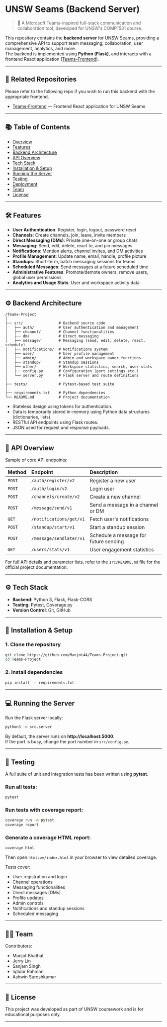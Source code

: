 # UNSW Seams (Backend Server)

> 🧵 A Microsoft Teams-inspired full-stack communication and collaboration tool, developed for UNSW's COMP1531 course.

This repository contains the **backend server** for UNSW Seams, providing a comprehensive API to support team messaging, collaboration, user management, analytics, and more.  
The backend is implemented using **Python (Flask)**, and interacts with a frontend React application ([Teams-Frontend](https://github.com/Manjot44/Teams-Frontend)).

---

## 🔗 Related Repositories
Please refer to the following repo if you wish to run this backend with the appropriate frontend. 
- [Teams-Frontend](https://github.com/Manjot44/Teams-Frontend) — Frontend React application for UNSW Seams

---

## 📚 Table of Contents
- [Overview](#overview)
- [Features](#features)
- [Backend Architecture](#backend-architecture)
- [API Overview](#api-overview)
- [Tech Stack](#tech-stack)
- [Installation & Setup](#installation--setup)
- [Running the Server](#running-the-server)
- [Testing](#testing)
- [Deployment](#deployment)
- [Team](#team)
- [License](#license)

---

## 🛠️ Features
- **User Authentication**: Register, login, logout, password reset
- **Channels**: Create channels, join, leave, invite members
- **Direct Messaging (DMs)**: Private one-on-one or group chats
- **Messaging**: Send, edit, delete, react to, and pin messages
- **Notifications**: Mention alerts, channel invites, and DM activities
- **Profile Management**: Update name, email, handle, profile picture
- **Standups**: Short-term, batch messaging sessions for teams
- **Scheduled Messages**: Send messages at a future scheduled time
- **Administrative Features**: Promote/demote owners, remove users, global user permissions
- **Analytics and Usage Stats**: User and workspace activity data

---

## ⚙️ Backend Architecture

```plaintext
/Teams-Project
│
├── src/                # Backend source code
│   ├── auth/           # User authentication and management
│   ├── channel/        # Channel functionalities
│   ├── dm/             # Direct messaging
│   ├── message/        # Messaging (send, edit, delete, react, schedule)
│   ├── notifications/  # Notifications system
│   ├── user/           # User profile management
│   ├── admin/          # Admin and workspace owner functions
│   ├── standup/        # Standup sessions
│   ├── other/          # Workspace statistics, search, user stats
│   ├── config.py       # Configuration (port settings etc.)
│   └── server.py       # Flask server and route definitions
│
├── tests/              # Pytest-based test suite
│
├── requirements.txt    # Python dependencies
└── README.md           # Project documentation
```

- Stateless design using tokens for authentication.
- Data is temporarily stored in-memory using Python data structures (dictionaries, lists).
- RESTful API endpoints using Flask routes.
- JSON used for request and response payloads.

---

## 🔌 API Overview

Sample of core API endpoints:

| Method | Endpoint | Description |
|:------|:---------|:------------|
| `POST` | `/auth/register/v2` | Register a new user |
| `POST` | `/auth/login/v2` | Login user |
| `POST` | `/channels/create/v2` | Create a new channel |
| `POST` | `/message/send/v1` | Send a message in a channel or DM |
| `GET` | `/notifications/get/v1` | Fetch user's notifications |
| `POST` | `/standup/start/v1` | Start a standup session |
| `POST` | `/message/sendlater/v1` | Schedule a message for future sending |
| `GET` | `/users/stats/v1` | User engagement statistics |

  For full API details and parameter lists, refer to the `src/README.md` file for the official project documentation.

---

## ⚙️ Tech Stack
- **Backend**: Python 3, Flask, Flask-CORS
- **Testing**: Pytest, Coverage.py
- **Version Control**: Git, GitHub

---

## 🚀 Installation & Setup

### 1. Clone the repository
```bash
git clone https://github.com/Manjot44/Teams-Project.git
cd Teams-Project
```

### 2. Install dependencies
```bash
pip install -r requirements.txt
```

---

## 💻 Running the Server
Run the Flask server locally:

```bash
python3 -m src.server
```

By default, the server runs on **http://localhost:5000**.  
If the port is busy, change the port number in `src/config.py`.

---

## 🧪 Testing

A full suite of unit and integration tests has been written using **pytest**.

### Run all tests:
```bash
pytest
```

### Run tests with coverage report:
```bash
coverage run -m pytest
coverage report
```

### Generate a coverage HTML report:
```bash
coverage html
```
Then open `htmlcov/index.html` in your browser to view detailed coverage.

Tests cover:
- User registration and login
- Channel operations
- Messaging functionalities
- Direct messages (DMs)
- Profile updates
- Admin controls
- Notifications and standup sessions
- Scheduled messaging

---

## 👨‍💻 Team
Contributors:
- Manjot Bhathal
- Jerry Lin
- Sanjam Singh
- Iqtidar Rahman
- Ashwin Sureshkumar 

---

## 📄 License
This project was developed as part of UNSW coursework and is for educational purposes only.

---
